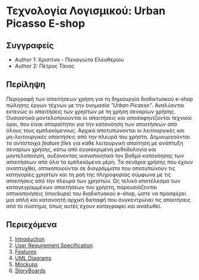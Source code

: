 # Τεχνολογία Λογισμικού: Urban Picasso E-shop

## Συγγραφείς

- Author 1: Χριστίνα - Παναγιώτα Ελευθερίου
- Author 2: Πέτρος Τάνος

## Περίληψη

Περιγραφή των απαιτήσεων χρήση για τη δημιουργία διαδικτυακού e-shop πώλησης έργων τέχνων με την ονομασία *"Urban Picasso"*. Αναλύονται εκτενώς οι απαιτήσεις των χρηστών με τη χρήση σεναρίων χρήσης. Ουσιαστικά μοντελοποιούνται οι απαιτήσεις και αποσαφηνίζονται τεχνικοί όροι, που είναι απαραίτητοι για την κατανόηση των απαιτήσεων από όλους τους εμπλεκόμενους. Αρχικά αποτυπώνονται οι λειτουργικές και μη-λειτουργικές απαιτήσεις από την πλευρά του χρήστη. Δημιουργούνται τα αντίστοιχα *feature files* για κάθε λειτουργική απαίτηση με ανάπτυξη σεναρίων χρήσης, κάτω από συγκεκριμένη μεθοδολογία και μοντελοποίηση, αυξάνοντας ικανοποιητικά τον βαθμό κατανόησης των απαιτήσεων από όλα τα εμπλεκόμενα μέρη. Τα σενάρια χρήσης που έχουν αναπτυχθεί, οπτικοποιούνται σε διαγράμματα που αποτυπώνουν τις κατηγορίες χρηστών και τη ροή της πληροφορίας σύμφωνα με τις απαιτήσεις από την πλευρά των χρηστών. Ως τελικό αποτέλεσμα των καταγεγραμμένων απαιτήσεων του χρήστη, παρουσιάζονται οπτικοποιήσεις (*mockups*) του διαδικτυακού e-shop, ώστε να προσφέρει μια απλή και κατανοητή αρχική διεπαφή που συγκεντρώνει τις απαιτήσεις από το σύστημα, όπως αυτές έχουν καταγραφεί και αναλυθεί. 

## Περιεχόμενα

  1. [Introduction](https://github.com/elefthcn/Software_Development/blob/master/documentation/intro.md)
  2. [User Requirement Specification](https://github.com/elefthcn/Software_Development/blob/master/documentation/requirements.md)
  3. [Features](https://github.com/elefthcn/Software_Development/tree/master/requirements)
  4. [UML Diagrams](https://github.com/elefthcn/Software_Development/blob/master/documentation/UML-Diagrams)
  5. [Mockups](https://github.com/elefthcn/Software_Development/blob/master/documentation/Mockups)
  6. [StoryBoards](https://github.com/elefthcn/Software_Development/blob/master/documentation/Storyboards)
